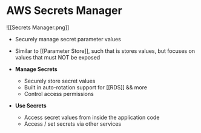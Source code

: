 # AWS Secrets Manager
![[Secrets Manager.png]]
- Securely manage secret parameter values
- Similar to [[Parameter Store]], such that is stores values, but focuses on values that must NOT be exposed

- **Manage Secrets**
	- Securely store secret values
	- Built in auto-rotation support for [[RDS]] && more
	- Control access permissions
- **Use Secrets**
	- Access secret values from inside the application code
	- Access / set secrets via other services
